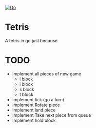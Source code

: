 [![Go](https://github.com/romulets/go-tetris/actions/workflows/go.yml/badge.svg)](https://github.com/romulets/go-tetris/actions/workflows/go.yml)

# Tetris

A tetris in go just because

# TODO

- Implement all pieces of new game
  - l block
  - i block
  - s block
  - t block
- Implement tick (go a turn)
- Implement Rotate piece
- Implement land piece
- Implement Take next piece from queue
- Implement hold block